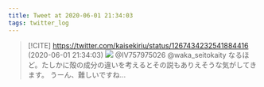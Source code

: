```yaml
---
title: Tweet at 2020-06-01 21:34:03
tags: twitter_log
---
```


> [!CITE] https://twitter.com/kaisekiriu/status/1267434232541884416 (2020-06-01 21:34:03)
> ![](https://twitter.com/kaisekiriu/status/1267434232541884416)
> @IV757975026 @waka_seitokaity なるほど。たしかに殻の成分の違いを考えるとその説もありえそうな気がしてきます。
> うーん、難しいですね…
